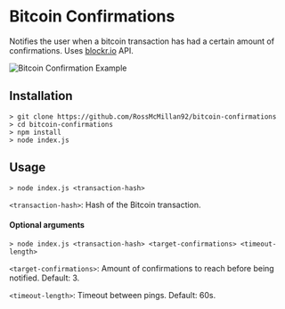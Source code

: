 # Bitcoin Confirmations
Notifies the user when a bitcoin transaction has had a certain amount of confirmations. Uses [blockr.io](blockr.io) API.

![Bitcoin Confirmation Example](https://raw.githubusercontent.com/RossMcMillan92/bitcoin-confirmations/master/images/example.png)

## Installation
```
> git clone https://github.com/RossMcMillan92/bitcoin-confirmations
> cd bitcoin-confirmations
> npm install
> node index.js
```

## Usage
```
> node index.js <transaction-hash>
```

```<transaction-hash>```: Hash of the Bitcoin transaction.

#### Optional arguments

```
> node index.js <transaction-hash> <target-confirmations> <timeout-length>
```

```<target-confirmations>```: Amount of confirmations to reach before being notified. Default: 3.

```<timeout-length>```: Timeout between pings. Default: 60s.
